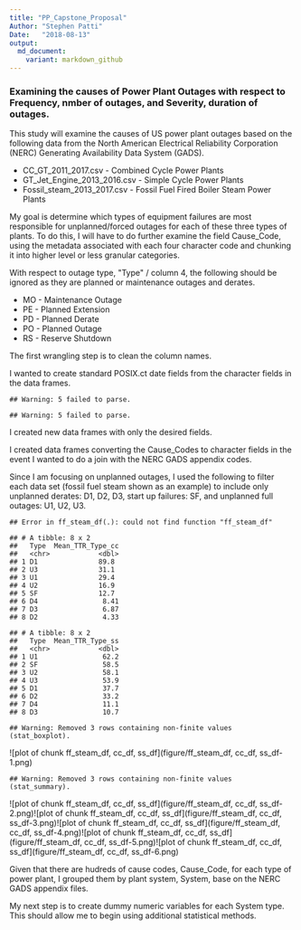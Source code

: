 ```yaml
---
title: "PP_Capstone_Proposal"
Author: "Stephen Patti"
Date:   "2018-08-13"
output:
  md_document:
    variant: markdown_github
---
```




### Examining the causes of Power Plant Outages with respect to Frequency, nmber of outages, and Severity, duration of outages.

This study will examine the causes of US power plant outages based on the following data from the North American Electrical Reliability Corporation (NERC) Generating Availability Data System (GADS).
* CC_GT_2011_2017.csv - Combined Cycle Power Plants
* GT_Jet_Engine_2013_2016.csv - Simple Cycle Power Plants
* Fossil_steam_2013_2017.csv - Fossil Fuel Fired Boiler Steam Power Plants

My goal is determine which types of equipment failures are most responsible for unplanned/forced outages for each of these three types of plants.  To do this, I will have to do further examine the field Cause_Code, using the metadata associated with each four character code and chunking it into higher level or less granular categories.


With respect to outage type, "Type" / column 4, the following should be ignored as they are planned or maintenance outages and derates.
* MO - Maintenance Outage
* PE - Planned Extension
* PD - Planned Derate
* PO - Planned Outage
* RS - Reserve Shutdown

The first wrangling step is to clean the column names.


I wanted to create standard POSIX.ct date fields from the character fields in the data frames.



```
## Warning: 5 failed to parse.

## Warning: 5 failed to parse.
```

I created new data frames with only the desired fields.



I created data frames converting the Cause_Codes to character fields in the event I wanted to do a join with the NERC GADS appendix codes.



Since I am focusing on unplanned outages, I used the following to filter each data set (fossil fuel steam shown as an example) to include only unplanned derates: D1, D2, D3, start up failures: SF, and unplanned full outages: U1, U2, U3.


```
## Error in ff_steam_df(.): could not find function "ff_steam_df"
```

```
## # A tibble: 8 x 2
##   Type  Mean_TTR_Type_cc
##   <chr>            <dbl>
## 1 D1               89.8 
## 2 U3               31.1 
## 3 U1               29.4 
## 4 U2               16.9 
## 5 SF               12.7 
## 6 D4                8.41
## 7 D3                6.87
## 8 D2                4.33
```

```
## # A tibble: 8 x 2
##   Type  Mean_TTR_Type_ss
##   <chr>            <dbl>
## 1 U1                62.2
## 2 SF                58.5
## 3 U2                58.1
## 4 U3                53.9
## 5 D1                37.7
## 6 D2                33.2
## 7 D4                11.1
## 8 D3                10.7
```

```
## Warning: Removed 3 rows containing non-finite values (stat_boxplot).
```

![plot of chunk ff_steam_df, cc_df, ss_df](figure/ff_steam_df, cc_df, ss_df-1.png)

```
## Warning: Removed 3 rows containing non-finite values (stat_summary).
```

![plot of chunk ff_steam_df, cc_df, ss_df](figure/ff_steam_df, cc_df, ss_df-2.png)![plot of chunk ff_steam_df, cc_df, ss_df](figure/ff_steam_df, cc_df, ss_df-3.png)![plot of chunk ff_steam_df, cc_df, ss_df](figure/ff_steam_df, cc_df, ss_df-4.png)![plot of chunk ff_steam_df, cc_df, ss_df](figure/ff_steam_df, cc_df, ss_df-5.png)![plot of chunk ff_steam_df, cc_df, ss_df](figure/ff_steam_df, cc_df, ss_df-6.png)

Given that there are hudreds of cause codes, Cause_Code, for each type of power plant, I grouped them by plant system, System, base on the NERC GADS appendix files.


My next step is to create dummy numeric variables for each System type. This should allow me to begin using additional statistical methods.


